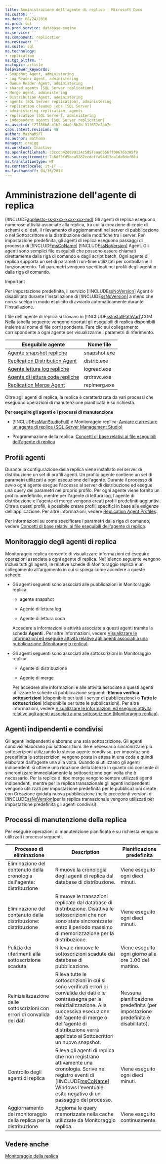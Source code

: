```yaml
---
title: Amministrazione dell'agente di replica | Microsoft Docs
ms.custom: ''
ms.date: 08/24/2016
ms.prod: sql
ms.prod_service: database-engine
ms.service: ''
ms.component: replication
ms.reviewer: ''
ms.suite: sql
ms.technology:
- replication
ms.tgt_pltfrm: ''
ms.topic: article
helpviewer_keywords:
- Snapshot Agent, administering
- Log Reader Agent, administering
- Queue Reader Agent, administering
- shared agents [SQL Server replication]
- Merge Agent, administering
- Distribution Agent, administering
- agents [SQL Server replication], administering
- replication cleanup jobs [SQL Server]
- administering replication, agents
- replication [SQL Server], administering
- independent agents [SQL Server replication]
ms.assetid: f27186b8-b1b2-4da0-8b2b-91f632c2ab7e
caps.latest.revision: 48
author: MashaMSFT
ms.author: mathoma
manager: craigg
ms.workload: Inactive
ms.openlocfilehash: c3cccb42d089124c5d57eaad656ff00676b385f9
ms.sourcegitcommit: 7a6df3fd5bea9282ecdeffa94d13ea1da6def80a
ms.translationtype: HT
ms.contentlocale: it-IT
ms.lasthandoff: 04/16/2018
---
```

# <a name="replication-agent-administration"></a>Amministrazione dell'agente di replica
[!INCLUDE[appliesto-ss-xxxx-xxxx-xxx-md](../../../includes/appliesto-ss-xxxx-xxxx-xxx-md.md)]
  Gli agenti di replica eseguono numerose attività associate alla replica, tra cui la creazione di copie di schemi e di dati, il rilevamento di aggiornamenti nel server di pubblicazione o nel Sottoscrittore e la distribuzione delle modifiche tra i server. Per impostazione predefinita, gli agenti di replica eseguono passaggi di processo di [!INCLUDE[msCoName](../../../includes/msconame-md.md)] [!INCLUDE[ssNoVersion](../../../includes/ssnoversion-md.md)] Agent. Gli agenti sono semplici file eseguibili che possono essere chiamati direttamente dalla riga di comando e dagli script batch. Ogni agente di replica supporta un set di parametri run-time utilizzati per controllarne il funzionamento. Tali parametri vengono specificati nei profili degli agenti o dalla riga di comando.  
  
> [!IMPORTANT]  
>  Per impostazione predefinita, il servizio [!INCLUDE[ssNoVersion](../../../includes/ssnoversion-md.md)] Agent è disabilitato durante l'installazione di [!INCLUDE[ssNoVersion](../../../includes/ssnoversion-md.md)] a meno che non si scelga in modo esplicito di avviarlo automaticamente durante l'installazione.  
  
 I file dell'agente di replica si trovano in [!INCLUDE[ssInstallPathVar](../../../includes/ssinstallpathvar-md.md)]\COM. Nella tabella seguente vengono riportati gli eseguibili di replica disponibili insieme al nome di file corrispondente. Fare clic sul collegamento corrispondente a ogni agente per visualizzarne i parametri di riferimento.  
  
|Eseguibile agente|Nome file|  
|----------------------|---------------|  
|[Agente snapshot repliche](../../../relational-databases/replication/agents/replication-snapshot-agent.md)|snapshot.exe|  
|[Replication Distribution Agent](../../../relational-databases/replication/agents/replication-distribution-agent.md)|distrib.exe|  
|[Agente lettura log repliche](../../../relational-databases/replication/agents/replication-log-reader-agent.md)|logread.exe|  
|[Agente di lettura coda repliche](../../../relational-databases/replication/agents/replication-queue-reader-agent.md)|qrdrsvc.exe|  
|[Replication Merge Agent](../../../relational-databases/replication/agents/replication-merge-agent.md)|replmerg.exe|  
  
 Oltre agli agenti di replica, la replica è caratterizzata da vari processi che eseguono operazioni di manutenzione pianificata e su richiesta.  
  
 **Per eseguire gli agenti e i processi di manutenzione**  
  
-   [!INCLUDE[ssManStudioFull](../../../includes/ssmanstudiofull-md.md)] e Monitoraggio replica: [Avviare e arrestare un agente di replica &#40;SQL Server Management Studio&#41;](../../../relational-databases/replication/agents/start-and-stop-a-replication-agent-sql-server-management-studio.md)  
  
-   Programmazione della replica: [Concetti di base relativi ai file eseguibili dell'agente di replica](../../../relational-databases/replication/concepts/replication-agent-executables-concepts.md)  
  
## <a name="agent-profiles"></a>Profili agenti  
 Durante la configurazione della replica viene installato nel server di distribuzione un set di profili agenti. Un profilo agente contiene un set di parametri utilizzati a ogni esecuzione dell'agente. Durante il processo di avvio ogni agente esegue l'accesso al server di distribuzione ed esegue una query dei parametri nel proprio profilo. Per ogni agente viene fornito un profilo predefinito, mentre per l'agente di lettura log, l'agente di distribuzione e l'agente di merge vengono creati profili predefiniti aggiuntivi. Oltre a questi profili, è possibile creare profili specifici in base alle esigenze dell'applicazione. Per altre informazioni, vedere [Replication Agent Profiles](../../../relational-databases/replication/agents/replication-agent-profiles.md).  
  
 Per informazioni su come specificare i parametri dalla riga di comando, vedere [Concetti di base relativi ai file eseguibili dell'agente di replica](../../../relational-databases/replication/concepts/replication-agent-executables-concepts.md).  
  
## <a name="monitoring-replication-agents"></a>Monitoraggio degli agenti di replica  
 Monitoraggio replica consente di visualizzare informazioni ed eseguire operazioni associate a ogni agente di replica. Nell'elenco seguente vengono inclusi tutti gli agenti, le relative schede di Monitoraggio replica e un collegamento all'argomento in cui si spiega come accedere a queste schede:  
  
-   Gli agenti seguenti sono associati alle pubblicazioni in Monitoraggio replica:  
  
    -   agente snapshot  
  
    -   Agente di lettura log  
  
    -   Agente di lettura coda  
  
     Accedere a informazioni e attività associate a questi agenti tramite la scheda **Agenti** . Per altre informazioni, vedere [Visualizzare le informazioni ed eseguire attività relative agli agenti associati a una pubblicazione &#40;Monitoraggio replica&#41;](../../../relational-databases/replication/monitor/view-information-and-perform-tasks-for-publication-agents.md).  
  
-   Gli agenti seguenti sono associati alle sottoscrizioni in Monitoraggio replica:  
  
    -   Agente di distribuzione  
  
    -   Agente di merge  
  
     Per accedere alle informazioni e alle attività associate a questi agenti utilizzare le schede di pubblicazione seguenti: **Elenco verifica sottoscrizioni** (disponibile per tutti i server di pubblicazione) o **Tutte le sottoscrizioni** (disponibile per tutte le pubblicazioni). Per altre informazioni, vedere [Visualizzare le informazioni ed eseguire attività relative agli agenti associati a una sottoscrizione &#40;Monitoraggio replica&#41;](../../../relational-databases/replication/monitor/view-information-and-perform-tasks-for-subscription-agents.md).  
  
## <a name="independent-and-shared-agents"></a>Agenti indipendenti e condivisi  
 Gli agenti indipendenti elaborano una sola sottoscrizione. Gli agenti condivisi elaborano più sottoscrizioni. Se è necessario sincronizzare più sottoscrizioni utilizzando lo stesso agente condiviso, per impostazione predefinita le sottoscrizioni vengono poste in attesa in una coda e quindi elaborate dall'agente una alla volta. Quando si utilizzano gli agenti indipendenti si ottiene una riduzione della latenza in quanto ciò consente di sincronizzare immediatamente la sottoscrizione ogni volta che è necessario. Per la replica di tipo merge vengono sempre utilizzati agenti indipendenti, mentre per la replica transazionale gli agenti indipendenti vengono utilizzati per impostazione predefinita per le pubblicazioni create con Creazione guidata nuova pubblicazione (nelle precedenti versioni di [!INCLUDE[ssNoVersion](../../../includes/ssnoversion-md.md)]per la replica transazionale vengono utilizzati per impostazione predefinita gli agenti condivisi).  
  
## <a name="replication-maintenance-jobs"></a>Processi di manutenzione della replica  
 Per eseguire operazioni di manutenzione pianificata e su richiesta vengono utilizzati i processi seguenti.  
  
|Processo di eliminazione|Description|Pianificazione predefinita|  
|------------------|-----------------|----------------------|  
|Eliminazione del contenuto della cronologia dell'agente: distribuzione|Rimuove la cronologia degli agenti di replica dal database di distribuzione.|Viene eseguito ogni dieci minuti.|  
|Eliminazione del contenuto della distribuzione: distribuzione|Rimuove le transazioni replicate dal database di distribuzione. Disattiva le sottoscrizioni che non sono state sincronizzate entro il periodo massimo di memorizzazione per la distribuzione.|Viene eseguito ogni dieci minuti.|  
|Pulizia dei riferimenti alla sottoscrizione scaduta|Rileva e rimuove le sottoscrizioni scadute dai database di pubblicazione.|Viene eseguito ogni giorno alle ore 1.00 del mattino.|  
|Reinizializzazione delle sottoscrizioni con errori di convalida dei dati|Rileva tutte le sottoscrizioni in cui si sono verificati errori di convalida dei dati e le contrassegna per la reinizializzazione. Alla successiva esecuzione dell'agente di merge o dell'agente di distribuzione verrà applicato ai Sottoscrittori un nuovo snapshot.|Nessuna pianificazione predefinita (per impostazione predefinita è disabilitato).|  
|Controllo degli agenti di replica|Rileva gli agenti di replica che non registrano attivamente una cronologia. Scrive nel registro eventi di [!INCLUDE[msCoName](../../../includes/msconame-md.md)] Windows l'eventuale esito negativo di un passaggio del processo.|Viene eseguito ogni dieci minuti.|  
|Aggiornamento del monitoraggio della replica per la distribuzione|Aggiorna le query memorizzate nella cache utilizzate da Monitoraggio replica.|Viene eseguito continuamente.|  
  
## <a name="see-also"></a>Vedere anche  
 [Monitoraggio della replica](../../../relational-databases/replication/monitor/monitoring-replication-overview.md)  
  
  
